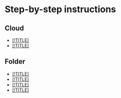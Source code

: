 # Step-by-step instructions

## Cloud

- [[!TITLE]](cloud/set-access-bindings.md)
- [[!TITLE]](cloud/switch-cloud.md)

## Folder

- [[!TITLE]](folder/create.md)
- [[!TITLE]](folder/update.md)
- [[!TITLE]](folder/set-access-bindings.md)
- [[!TITLE]](folder/delete.md)

